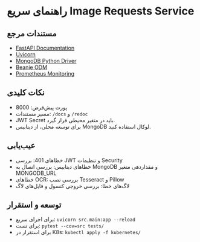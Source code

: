 # راهنمای سریع Image Requests Service

## مستندات مرجع

- [FastAPI Documentation](https://fastapi.tiangolo.com/)
- [Uvicorn](https://www.uvicorn.org/)
- [MongoDB Python Driver](https://pymongo.readthedocs.io/)
- [Beanie ODM](https://roman-right.github.io/beanie/)
- [Prometheus Monitoring](https://prometheus.io/docs/introduction/overview/)

## نکات کلیدی

- پورت پیش‌فرض: 8000
- مسیر مستندات: `/docs` و `/redoc`
- JWT Secret باید در متغیر محیطی قرار گیرد.
- برای توسعه محلی، از دیتابیس MongoDB لوکال استفاده کنید.

## عیب‌یابی

- خطاهای 401: بررسی JWT و تنظیمات Security
- خطاهای دیتابیس: بررسی اتصال به MongoDB و مقداردهی متغیر MONGODB_URL
- خطاهای OCR: بررسی نصب Tesseract و Pillow
- لاگ‌های خطا: بررسی خروجی کنسول و فایل‌های لاگ

## توسعه و استقرار

- برای اجرای سریع: `uvicorn src.main:app --reload`
- برای تست: `pytest --cov=src tests/`
- برای استقرار در K8s: `kubectl apply -f kubernetes/` 